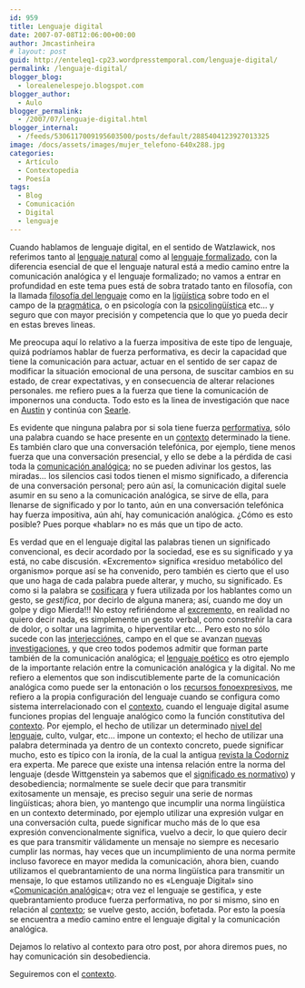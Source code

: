 ```yaml
---
id: 959
title: Lenguaje digital
date: 2007-07-08T12:06:00+00:00
author: Jmcastinheira
# layout: post
guid: http://enteleq1-cp23.wordpresstemporal.com/lenguaje-digital/
permalink: /lenguaje-digital/
blogger_blog:
  - lorealenelespejo.blogspot.com
blogger_author:
  - Aulo
blogger_permalink:
  - /2007/07/lenguaje-digital.html
blogger_internal:
  - /feeds/5306117009195603500/posts/default/2885404123927013325
image: /docs/assets/images/mujer_telefono-640x288.jpg
categories:
  - Artículo
  - Contextopedia
  - Poesía
tags:
  - Blog
  - Comunicación
  - Digital
  - lenguaje
---
```

Cuando hablamos de lenguaje digital, en el sentido de Watzlawick, nos referimos tanto al [lenguaje natural](http://es.wikipedia.org/wiki/Lengua_natural) como al [lenguaje formalizado](http://es.wikipedia.org/wiki/Lenguaje_formalizado), con la diferencia esencial de que el lenguaje natural está a medio camino entre la comunicación analógica y el lenguaje formalizado; no vamos a entrar en profundidad en este tema pues está de sobra tratado tanto en filosofía, con la llamada <a href="http://es.geocities.com/soloapuntes/tercero/flen/tgflen.html" class="broken_link" rel="nofollow">filosofía del lenguaje</a> como en la [ligüística](http://es.wikipedia.org/wiki/Ling%C3%BC%C3%ADstica) sobre todo en el campo de la [pragmática](https://es.wikipedia.org/wiki/Pragm%C3%A1tica), o en psicología con la [psicolingüística](http://es.wikipedia.org/wiki/Psicoling%C3%BC%C3%ADstica) etc&#8230; y seguro que con mayor precisión y competencia que lo que yo pueda decir en estas breves lineas.

Me preocupa aquí lo relativo a la fuerza impositiva de este tipo de lenguaje, quizá podríamos hablar de fuerza performativa, es decir la capacidad que tiene la comunicación para actuar, actuar en el sentido de ser capaz de modificar la situación emocional de una persona, de suscitar cambios en su estado, de crear expectativas, y en consecuencia de alterar relaciones personales. me refiero pues a la fuerza que tiene la comunicación de imponernos una conducta. Todo esto es la linea de investigación que nace en [Austin](https://es.wikipedia.org/wiki/John_Langshaw_Austin) y continúa con [Searle](https://es.wikipedia.org/wiki/John_Searle).

Es evidente que ninguna palabra por si sola tiene fuerza [performativa](http://es.wikipedia.org/wiki/Enunciado_performativo), sólo una palabra cuando se hace presente en un [contexto](http://entelequia.info/contexto/) determinado la tiene. Es también claro que una conversación telefónica, por ejemplo, tiene menos fuerza que una conversación presencial, y ello se debe a la pérdida de casi toda la [comunicación analógica](http://lorealenelespejo.blogspot.com/2007/06/comunicacin-1-lenguaje-analgico.html); no se pueden adivinar los gestos, las miradas&#8230; los silencios casi todos tienen el mismo significado, a diferencia de una conversación personal; pero aún así, la comunicación digital suele asumir en su seno a la comunicación analógica, se sirve de ella, para llenarse de significado y por lo tanto, aún en una conversación telefónica hay fuerza impositiva, aún ahí, hay comunicación analógica. ¿Cómo es esto posible? Pues porque «hablar» no es más que un tipo de acto.

Es verdad que en el lenguaje digital las palabras tienen un significado convencional, es decir acordado por la sociedad, ese es su significado y ya está, no cabe discusión. «Excremento» significa «residuo metabólico del organismo» porque así se ha convenido, pero también es cierto que el uso que uno haga de cada palabra puede alterar, y mucho, su significado. Es como si la palabra se [cosificara](http://buscon.rae.es/draeI/SrvltConsulta?TIPO_BUS=3&LEMA=cosificar) y fuera utilizada por los hablantes como un gesto, se _gestifica_, por decirlo de alguna manera; así, cuando me doy un golpe y digo Mierda!!! No estoy refiriéndome al [excremento,](http://buscon.rae.es/draeI/SrvltConsulta?TIPO_BUS=3&LEMA=mierda) en realidad no quiero decir nada, es simplemente un gesto verbal, como constreñir la cara de dolor, o soltar una lagrimita, o hiperventilar etc&#8230; Pero esto no sólo sucede con las [interjecciónes,](http://buscon.rae.es/draeI/SrvltConsulta?TIPO_BUS=3&LEMA=interjecci%C3%B3n) campo en el que se avanzan [nuevas investigaciones](http://dialnet.unirioja.es/servlet/articulo?codigo=1005886&info=resumen), y que creo todos podemos admitir que forman parte también de la comunicación analógica; el [lenguaje poético](http://cantodeespumas.blogspot.com/2007/05/fotopoesa-y-fotografa.html) es otro ejemplo de la importante relación entre la comunicación analógica y la digital. No me refiero a elementos que son indiscutiblemente parte de la comunicación analógica como puede ser la entonación o los <a href="http://www.institucional.us.es/revistas/revistas/elia/pdf/1/7-bea.pdf" class="broken_link" rel="nofollow">recursos fonoexpresivos</a>, me refiero a la propia configuración del lenguaje cuando se configura como sistema interrelacionado con el [contexto](http://entelequia.info/contexto/), cuando el lenguaje digital asume funciones propias del lenguaje analógico como la función constitutiva del [contexto](http://entelequia.info/contexto/). Por ejemplo, el hecho de utilizar un determinado [nivel del lenguaje](http://roble.pntic.mec.es/msanto1/lengua/niveles.htm), culto, vulgar, etc&#8230; impone un contexto; el hecho de utilizar una palabra determinada ya dentro de un contexto concreto, puede significar mucho, esto es típico con la ironía, de la cual la antigua [revista la Codorniz](https://dirpacoacosta.blogspot.com.es/2012/07/la-codorniz-y-los-chistes-que-nunca-se.html) era experta. Me parece que existe una intensa relación entre la norma del lenguaje (desde Wittgenstein ya sabemos que el [significado es normativo](http://www.razonypalabra.org.mx/anteriores/n57/tkaram.html)) y desobediencia; normalmente se suele decir que para transmitir exitosamente un mensaje, es preciso seguir una serie de normas lingüísticas; ahora bien, yo mantengo que incumplir una norma lingüística en un contexto determinado, por ejemplo utilizar una expresión vulgar en una conversación culta, puede significar mucho más de lo que esa expresión convencionalmente significa, vuelvo a decir, lo que quiero decir es que para transmitir válidamente un mensaje no siempre es necesario cumplir las normas, hay veces que un incumplimiento de una norma permite incluso favorece en mayor medida la comunicación, ahora bien, cuando utilizamos el quebrantamiento de una norma lingüística para transmitir un mensaje, lo que estamos utilizando no es «Lenguaje Digital» sino «[Comunicación analógica](http://entelequia.info/comunicacion-1-comunicacion-analogica/)«; otra vez el lenguaje se gestifica, y este quebrantamiento produce fuerza performativa, no por si mismo, sino en relación al [contexto](http://entelequia.info/contexto/); se vuelve gesto, acción, bofetada. Por esto la poesía se encuentra a medio camino entre el lenguaje digital y la comunicación analógica.

Dejamos lo relativo al contexto para otro post, por ahora diremos pues, no hay comunicación sin desobediencia.

Seguiremos con el [contexto](http://entelequia.info/contexto/).